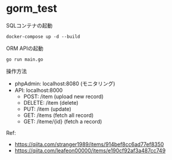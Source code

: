 # gorm_test

SQLコンテナの起動

```
docker-compose up -d --build
```

ORM APIの起動
```
go run main.go
```

操作方法

- phpAdmin: localhost:8080 (モニタリング)
- API: localhost:8000
  - POST: /item (upload new record)
  - DELETE: /item (delete)
  - PUT: /item (update)
  - GET: /items (fetch all record)
  - GET: /iteme/{id} (fetch a record)

Ref:
- https://qiita.com/stranger1989/items/914bef8cc6ad77ef8350
- https://qiita.com/leafeon00000/items/e190cf92af3a487cc749
